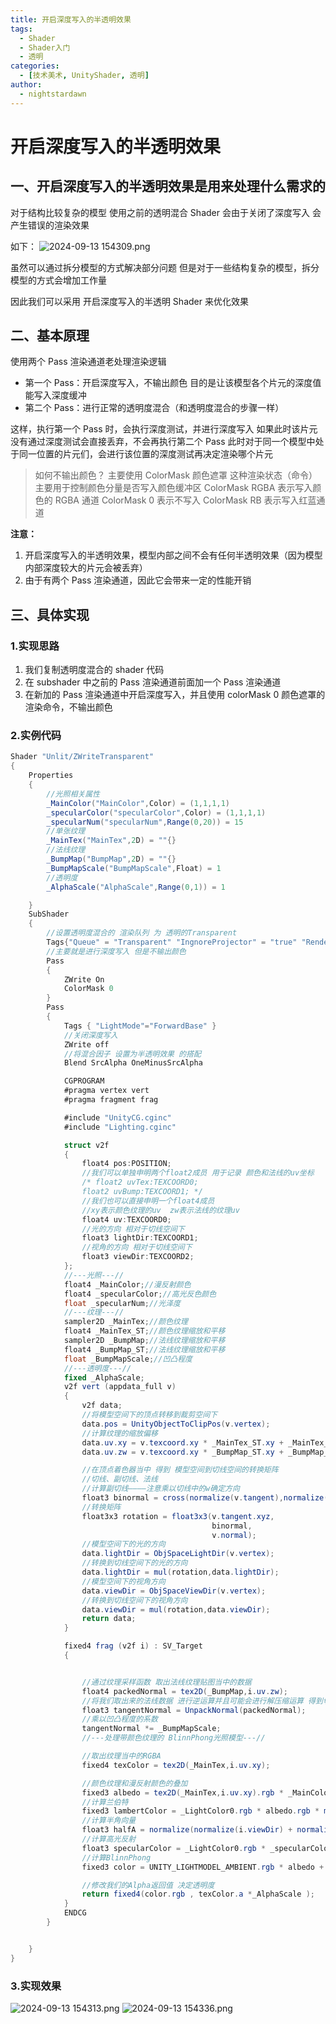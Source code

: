 ```yaml
---
title: 开启深度写入的半透明效果
tags:
  - Shader
  - Shader入门
  - 透明
categories:
  - [技术美术, UnityShader, 透明]
author:
  - nightstardawn
---
```


# 开启深度写入的半透明效果

## 一、开启深度写入的半透明效果是用来处理什么需求的

对于结构比较复杂的模型
使用之前的透明混合 Shader 会由于关闭了深度写入
会产生错误的渲染效果

如下：
![ 2024-09-13 154309.png](https://s2.loli.net/2024/09/13/JG3ym2tub7LnpId.png)

虽然可以通过拆分模型的方式解决部分问题
但是对于一些结构复杂的模型，拆分模型的方式会增加工作量

因此我们可以采用 开启深度写入的半透明 Shader 来优化效果

## 二、基本原理

使用两个 Pass 渲染通道老处理渲染逻辑

- 第一个 Pass：开启深度写入，不输出颜色
  目的是让该模型各个片元的深度值能写入深度缓冲
- 第二个 Pass：进行正常的透明度混合（和透明度混合的步骤一样）

这样，执行第一个 Pass 时，会执行深度测试，并进行深度写入
如果此时该片元没有通过深度测试会直接丢弃，不会再执行第二个 Pass
此时对于同一个模型中处于同一位置的片元们，会进行该位置的深度测试再决定渲染哪个片元

> 如何不输出颜色？
> 主要使用 ColorMask 颜色遮罩 这种渲染状态（命令）
> 主要用于控制颜色分量是否写入颜色缓冲区
> ColorMask RGBA 表示写入颜色的 RGBA 通道
> ColorMask 0 表示不写入
> ColorMask RB 表示写入红蓝通道

**注意：**

1. 开启深度写入的半透明效果，模型内部之间不会有任何半透明效果（因为模型内部深度较大的片元会被丢弃）
2. 由于有两个 Pass 渲染通道，因此它会带来一定的性能开销

## 三、具体实现

### 1.实现思路

1. 我们复制透明度混合的 shader 代码
2. 在 subshader 中之前的 Pass 渲染通道前面加一个 Pass 渲染通道
3. 在新加的 Pass 渲染通道中开启深度写入，并且使用 colorMask 0 颜色遮罩的渲染命令，不输出颜色

### 2.实例代码

```cs
Shader "Unlit/ZWriteTransparent"
{
    Properties
    {
        //光照相关属性
        _MainColor("MainColor",Color) = (1,1,1,1)
        _specularColor("specularColor",Color) = (1,1,1,1)
        _specularNum("specularNum",Range(0,20)) = 15
        //单张纹理
        _MainTex("MainTex",2D) = ""{}
        //法线纹理
        _BumpMap("BumpMap",2D) = ""{}
        _BumpMapScale("BumpMapScale",Float) = 1
        //透明度
        _AlphaScale("AlphaScale",Range(0,1)) = 1

    }
    SubShader
    {
        //设置透明度混合的 渲染队列 为 透明的Transparent
        Tags{"Queue" = "Transparent" "IngnoreProjector" = "true" "RenderType" = "Transparent"}
        //主要就是进行深度写入 但是不输出颜色
        Pass
        {
            ZWrite On
            ColorMask 0
        }
        Pass
        {
            Tags { "LightMode"="ForwardBase" }
            //关闭深度写入
            ZWrite off
            //将混合因子 设置为半透明效果 的搭配
            Blend SrcAlpha OneMinusSrcAlpha

            CGPROGRAM
            #pragma vertex vert
            #pragma fragment frag

            #include "UnityCG.cginc"
            #include "Lighting.cginc"

            struct v2f
            {
                float4 pos:POSITION;
                //我们可以单独申明两个float2成员 用于记录 颜色和法线的uv坐标
                /* float2 uvTex:TEXCOORD0;
                float2 uvBump:TEXCOORD1; */
                //我们也可以直接申明一个float4成员
                //xy表示颜色纹理的uv  zw表示法线的纹理uv
                float4 uv:TEXCOORD0;
                //光的方向 相对于切线空间下
                float3 lightDir:TEXCOORD1;
                //视角的方向 相对于切线空间下
                float3 viewDir:TEXCOORD2;
            };
            //---光照---//
            float4 _MainColor;//漫反射颜色
            float4 _specularColor;//高光反色颜色
            float _specularNum;//光泽度
            //---纹理---//
            sampler2D _MainTex;//颜色纹理
            float4 _MainTex_ST;//颜色纹理缩放和平移
            sampler2D _BumpMap;//法线纹理缩放和平移
            float4 _BumpMap_ST;//法线纹理缩放和平移
            float _BumpMapScale;//凹凸程度
            //---透明度---//
            fixed _AlphaScale;
            v2f vert (appdata_full v)
            {
                v2f data;
                //将模型空间下的顶点转移到裁剪空间下
                data.pos = UnityObjectToClipPos(v.vertex);
                //计算纹理的缩放偏移
                data.uv.xy = v.texcoord.xy * _MainTex_ST.xy + _MainTex_ST.zw;
                data.uv.zw = v.texcoord.xy * _BumpMap_ST.xy + _BumpMap_ST.zw;

                //在顶点着色器当中 得到 模型空间到切线空间的转换矩阵
                //切线、副切线、法线
                //计算副切线————注意乘以切线中的w确定方向
                float3 binormal = cross(normalize(v.tangent),normalize(v.normal))*v.tangent.w;
                //转换矩阵
                float3x3 rotation = float3x3(v.tangent.xyz,
                                             binormal,
                                             v.normal);
                //模型空间下的光的方向
                data.lightDir = ObjSpaceLightDir(v.vertex);
                //转换到切线空间下的光的方向
                data.lightDir = mul(rotation,data.lightDir);
                //模型空间下的视角方向
                data.viewDir = ObjSpaceViewDir(v.vertex);
                //转换到切线空间下的视角方向
                data.viewDir = mul(rotation,data.viewDir);
                return data;
            }

            fixed4 frag (v2f i) : SV_Target
            {


                //通过纹理采样函数 取出法线纹理贴图当中的数据
                float4 packedNormal = tex2D(_BumpMap,i.uv.zw);
                //将我们取出来的法线数据 进行逆运算并且可能会进行解压缩运算 得到切线空间下的法线信息
                float3 tangentNormal = UnpackNormal(packedNormal);
                //乘以凹凸程度的系数
                tangentNormal *= _BumpMapScale;
                //---处理带颜色纹理的 BlinnPhong光照模型---//

                //取出纹理当中的RGBA
                fixed4 texColor = tex2D(_MainTex,i.uv.xy);

                //颜色纹理和漫反射颜色的叠加
                fixed3 albedo = tex2D(_MainTex,i.uv.xy).rgb * _MainColor.rgb;
                //计算兰伯特
                fixed3 lambertColor = _LightColor0.rgb * albedo.rgb * max(0,dot(tangentNormal,normalize(i.lightDir)));
                //计算半角向量
                float3 halfA = normalize(normalize(i.viewDir) + normalize(i.lightDir));
                //计算高光反射
                float3 specularColor = _LightColor0.rgb * _specularColor * pow(max(0,dot(tangentNormal,halfA)) , _specularNum);
                //计算BlinnPhong
                fixed3 color = UNITY_LIGHTMODEL_AMBIENT.rgb * albedo + lambertColor + specularColor;

                //修改我们的Alpha返回值 决定透明度
                return fixed4(color.rgb , texColor.a *_AlphaScale );
            }
            ENDCG
        }


    }
}
```

### 3.实现效果

![ 2024-09-13 154313.png](https://s2.loli.net/2024/09/13/lSvI69OFRs2uYrP.png)
![ 2024-09-13 154336.png](https://s2.loli.net/2024/09/13/7yI8DmAboleHhpx.png)
